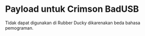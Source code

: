 # Payload untuk Crimson BadUSB

Tidak dapat digunakan di Rubber Ducky dikarenakan beda bahasa pemograman.